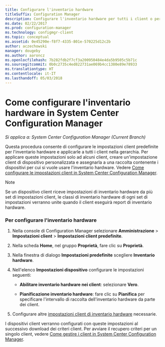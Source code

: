 ```yaml
---
title: Configurare l'inventario hardware
titleSuffix: Configuration Manager
description: Configurare l'inventario hardware per tutti i client o per una raccolta in System Center Configuration Manager.
ms.date: 02/22/2017
ms.prod: configuration-manager
ms.technology: configmgr-client
ms.topic: conceptual
ms.assetid: 0e45290e-f8f7-4335-801e-570225d12c2b
author: aczechowski
manager: dougeby
ms.author: aaroncz
ms.openlocfilehash: 7b282fdb2f7cf3a200950484e4da5b9505c5b71c
ms.sourcegitcommit: 0b0c2735c4ed822731ae069b4cc1380e89e78933
ms.translationtype: HT
ms.contentlocale: it-IT
ms.lasthandoff: 05/03/2018
---
```

# <a name="how-to-configure-hardware-inventory-in-system-center-configuration-manager"></a>Come configurare l'inventario hardware in System Center Configuration Manager

*Si applica a: System Center Configuration Manager (Current Branch)*

Questa procedura consente di configurare le impostazioni client predefinite per l'inventario hardware e applicarle a tutti i client nella gerarchia. Per applicare queste impostazioni solo ad alcuni client, creare un'impostazione client di dispositivo personalizzata e assegnarla a una raccolta contenente i dispositivi per cui si vuole usare l'inventario hardware. Vedere [Come configurare le impostazioni client in System Center Configuration Manager](../../../../core/clients/deploy/configure-client-settings.md).  

> [!NOTE]  
>  Se un dispositivo client riceve impostazioni di inventario hardware da più set di impostazioni client, le classi di inventario hardware di ogni set di impostazioni verranno unite quando il client eseguirà report di inventario hardware.  

### <a name="to-configure-hardware-inventory"></a>Per configurare l'inventario hardware  

1.  Nella console di Configuration Manager selezionare **Amministrazione** > **Impostazioni client** > **Impostazioni client predefinite**.  

4.  Nella scheda **Home**, nel gruppo **Proprietà**, fare clic su **Proprietà**.  

5.  Nella finestra di dialogo **Impostazioni predefinite** scegliere **Inventario hardware**.  

6.  Nell'elenco **Impostazioni dispositivo** configurare le impostazioni seguenti:  

    -   **Abilitare inventario hardware nei client**: selezionare **Vero**.  

    -   **Pianificazione inventario hardware**: fare clic su **Pianifica** per specificare l'intervallo di raccolta dell'inventario hardware da parte dei client.  

7.  Configurare altre [impostazioni client di inventario hardware](../../../../core/clients/deploy/about-client-settings.md#hardware-inventory) necessarie.  

I dispositivi client verranno configurati con queste impostazioni al successivo download dei criteri client. Per avviare il recupero criteri per un singolo client, vedere [Come gestire i client in System Center Configuration Manager](../../../../core/clients/manage/manage-clients.md).  
